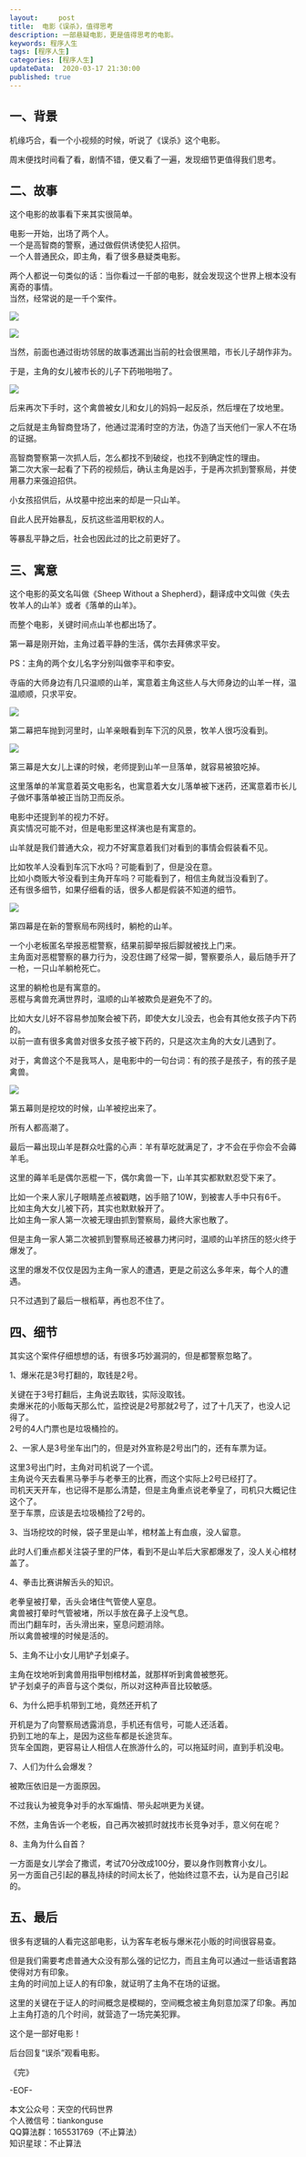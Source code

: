 ```yaml
---   
layout:     post  
title:  电影《误杀》，值得思考  
description: 一部悬疑电影，更是值得思考的电影。  
keywords: 程序人生  
tags: [程序人生]    
categories: [程序人生]  
updateData:  2020-03-17 21:30:00  
published: true  
---  
```



## 一、背景  


机缘巧合，看一个小视频的时候，听说了《误杀》这个电影。  


周末便找时间看了看，剧情不错，便又看了一遍，发现细节更值得我们思考。  




## 二、故事  


这个电影的故事看下来其实很简单。  


电影一开始，出场了两个人。  
一个是高智商的警察，通过做假供诱使犯人招供。  
一个人普通民众，即主角，看了很多悬疑类电影。  


两个人都说一句类似的话：当你看过一千部的电影，就会发现这个世界上根本没有离奇的事情。  
当然，经常说的是一千个案件。  



![](//res2020.tiankonguse.com/images/2020/03/17/001.png)  


![](//res2020.tiankonguse.com/images/2020/03/17/002.png)  


当然，前面也通过街坊邻居的故事透漏出当前的社会很黑暗，市长儿子胡作非为。  


于是，主角的女儿被市长的儿子下药啪啪啪了。  


![](//res2020.tiankonguse.com/images/2020/03/17/003.png)  


后来再次下手时，这个禽兽被女儿和女儿的妈妈一起反杀，然后埋在了坟地里。  


之后就是主角智商登场了，他通过混淆时空的方法，伪造了当天他们一家人不在场的证据。  


高智商警察第一次抓人后，怎么都找不到破绽，也找不到确定性的理由。  
第二次大家一起看了下药的视频后，确认主角是凶手，于是再次抓到警察局，并使用暴力来强迫招供。  


小女孩招供后，从坟墓中挖出来的却是一只山羊。  


自此人民开始暴乱，反抗这些滥用职权的人。  


等暴乱平静之后，社会也因此过的比之前更好了。  


## 三、寓意  


这个电影的英文名叫做《Sheep Without a Shepherd》，翻译成中文叫做《失去牧羊人的山羊》或者《落单的山羊》。  


而整个电影，关键时间点山羊也都出场了。  


第一幕是刚开始，主角过着平静的生活，偶尔去拜佛求平安。


PS：主角的两个女儿名字分别叫做李平和李安。  


寺庙的大师身边有几只温顺的山羊，寓意着主角这些人与大师身边的山羊一样，温温顺顺，只求平安。  


![](//res2020.tiankonguse.com/images/2020/03/17/004.png)  


第二幕把车抛到河里时，山羊亲眼看到车下沉的风景，牧羊人很巧没看到。  


![](//res2020.tiankonguse.com/images/2020/03/17/005.png)  



第三幕是大女儿上课的时候，老师提到山羊一旦落单，就容易被狼吃掉。  


这里落单的羊寓意着英文电影名，也寓意着大女儿落单被下迷药，还寓意着市长儿子做坏事落单被正当防卫而反杀。  


电影中还提到羊的视力不好。  
真实情况可能不对，但是电影里这样演也是有寓意的。  


山羊就是我们普通大众，视力不好寓意着我们对看到的事情会假装看不见。  


比如牧羊人没看到车沉下水吗？可能看到了，但是没在意。  
比如小商贩大爷没看到主角开车吗？可能看到了，相信主角就当没看到了。  
还有很多细节，如果仔细看的话，很多人都是假装不知道的细节。  


![](//res2020.tiankonguse.com/images/2020/03/17/006.png)  


第四幕是在新的警察局布网线时，躺枪的山羊。  


一个小老板匿名举报恶棍警察，结果前脚举报后脚就被找上门来。  
主角面对恶棍警察的暴力行为，没忍住踢了经常一脚，警察要杀人，最后随手开了一枪，一只山羊躺枪死亡。  


这里的躺枪也是有寓意的。  
恶棍与禽兽充满世界时，温顺的山羊被欺负是避免不了的。  


比如大女儿好不容易参加聚会被下药，即使大女儿没去，也会有其他女孩子内下药的。  
以前一直有很多禽兽对很多女孩子被下药的，只是这次主角的大女儿遇到了。  


对于，禽兽这个不是我骂人，是电影中的一句台词：有的孩子是孩子，有的孩子是禽兽。  


![](//res2020.tiankonguse.com/images/2020/03/17/007.png)  


第五幕则是挖坟的时候，山羊被挖出来了。  


所有人都高潮了。  



最后一幕出现山羊是群众吐露的心声：羊有草吃就满足了，才不会在乎你会不会薅羊毛。  


这里的薅羊毛是偶尔恶棍一下，偶尔禽兽一下，山羊其实都默默忍受下来了。  


比如一个来人家儿子眼睛差点被戳瞎，凶手赔了10W，到被害人手中只有6千。  
比如主角大女儿被下药，其实也默默躲开了。  
比如主角一家人第一次被无理由抓到警察局，最终大家也散了。  


但是主角一家人第二次被抓到警察局还被暴力拷问时，温顺的山羊挤压的怒火终于爆发了。  


这里的爆发不仅仅是因为主角一家人的遭遇，更是之前这么多年来，每个人的遭遇。  


只不过遇到了最后一根稻草，再也忍不住了。  


## 四、细节  


其实这个案件仔细想想的话，有很多巧妙漏洞的，但是都警察忽略了。  


1、爆米花是3号打翻的，取钱是2号。  


关键在于3号打翻后，主角说去取钱，实际没取钱。  
卖爆米花的小贩每天那么忙，监控说是2号那就2号了，过了十几天了，也没人记得了。  
2号的4人门票也是垃圾桶捡的。  


2、一家人是3号坐车出门的，但是对外宣称是2号出门的，还有车票为证。  


这里3号出门时，主角对司机说了一个谎。  
主角说今天去看黑马拳手与老拳王的比赛，而这个实际上2号已经打了。  
司机天天开车，也记得不是那么清楚，但是主角重点说老拳皇了，司机只大概记住这个了。  
至于车票，应该是去垃圾桶捡了2号的。  


3、当场挖坟的时候，袋子里是山羊，棺材盖上有血痕，没人留意。  


此时人们重点都关注袋子里的尸体，看到不是山羊后大家都爆发了，没人关心棺材盖了。  


4、拳击比赛讲解舌头的知识。  


老拳皇被打晕，舌头会堵住气管使人窒息。  
禽兽被打晕时气管被堵，所以手放在鼻子上没气息。  
而出门翻车时，舌头滑出来，窒息问题消除。   
所以禽兽被埋的时候是活的。  


5、主角不让小女儿用铲子划桌子。  


主角在坟地听到禽兽用指甲刨棺材盖，就那样听到禽兽被憋死。  
铲子划桌子的声音与这个类似，所以对这种声音比较敏感。  


6、为什么把手机带到工地，竟然还开机了  


开机是为了向警察局透露消息，手机还有信号，可能人还活着。  
扔到工地的车上，是因为这些车都是长途货车。  
货车全国跑，更容易让人相信人在旅游什么的，可以拖延时间，直到手机没电。  


7、人们为什么会爆发？  


被欺压依旧是一方面原因。  


不过我认为被竞争对手的水军煽情、带头起哄更为关键。  


不然，主角告诉一个老板，自己再次被抓时就找市长竞争对手，意义何在呢？  


8、主角为什么自首？  


一方面是女儿学会了撒谎，考试70分改成100分，要以身作则教育小女儿。  
另一方面自己引起的暴乱持续的时间太长了，他始终过意不去，认为是自己引起的。  



## 五、最后  


很多有逻辑的人看完这部电影，认为客车老板与爆米花小贩的时间很容易查。  


但是我们需要考虑普通大众没有那么强的记忆力，而且主角可以通过一些话语套路使得对方有印象。  
主角的时间加上证人的有印象，就证明了主角不在场的证据。  


这里的关键在于证人的时间概念是模糊的，空间概念被主角刻意加深了印象。再加上主角打造的几个时间，就营造了一场完美犯罪。  


这个是一部好电影！


后台回复“误杀”观看电影。  



《完》


-EOF-  



本文公众号：天空的代码世界  
个人微信号：tiankonguse  
QQ算法群：165531769（不止算法）  
知识星球：不止算法  

